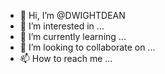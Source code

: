 - 👋 Hi, I’m @DWIGHTDEAN
- 👀 I’m interested in ...
- 🌱 I’m currently learning ...
- 💞️ I’m looking to collaborate on ...
- 📫 How to reach me ...

<!---
DWIGHTDEAN/DWIGHTDEAN is a ✨ special ✨ repository because its `README.md` (this file) appears on your GitHub profile.
You can click the Preview link to take a look at your changes.
--->
